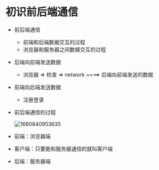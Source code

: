 # 初识前后端通信

* 前后端通信

  * 前端和后端数据交互的过程
  * 浏览器和服务器之间数据交互的过程

* 后端向前端发送数据

  * 浏览器 => 检查 => network  ====>  后端向前端发送的数据

* 前端向后端发送数据

  * 注册登录

* 前后端通信的过程

  ![1660840953635](C:\Users\Administrator\AppData\Roaming\Typora\typora-user-images\1660840953635.png)

* 前端：浏览器端
* 客户端：只要能和服务器通信的就叫客户端
* 后端：服务器端